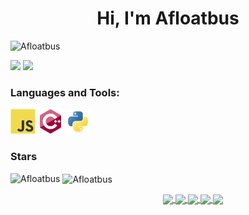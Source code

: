 <h1 align="center">Hi, I'm Afloatbus</h1>
<p align="left"> <img src="https://komarev.com/ghpvc/?username=Afloatbus&label=Profile%20views&color=0e75b6&style=flat" alt="Afloatbus" /> </p>

<div> <a href="https://twitter.com/Afloatbus" target="_blank"><img src="https://img.shields.io/badge/Twitter-1DA1F2?style=for-the-badge&logo=twitter&logoColor=white" target="_blank"></a>
<a href="https://github.com/Afloatbus" target="_blank"><img src="https://img.shields.io/badge/GitHub-100000?style=for-the-badge&logo=github&logoColor=white" target="_blank"></a>

<h3 align="left">Languages and Tools:</h3>
<p align="left">
<img src="https://raw.githubusercontent.com/teamedwardforever/Readme-Generator/71f25dd8b98329b168142a6b782a107b75eab178/svg/Skills/Languages/javascript-original.svg" alt="Javascript" width="40" height="40"/>
<img src="https://raw.githubusercontent.com/teamedwardforever/Readme-Generator/71f25dd8b98329b168142a6b782a107b75eab178/svg/Skills/Languages/cplusplus-original.svg" alt="CPP" width="40" height="40"/>
<img src="https://raw.githubusercontent.com/teamedwardforever/Readme-Generator/71f25dd8b98329b168142a6b782a107b75eab178/svg/Skills/Languages/python-original.svg" alt="Python" width="40" height="40"/>
</p>

<h3 align="left">Stars</h3>
<img align="left" height="180em" src="https://github-readme-stats.vercel.app/api/top-langs/?username=Afloatbus&layout=compact&theme=onedark" alt=Afloatbus />

<p>&nbsp;<img align="center" height="180em" src="https://github-readme-stats.vercel.app/api?username=Afloatbus&show_icons=true&locale=en&theme=onedark" alt="Afloatbus" /></p>

<div align="center">
<a href="https://github.com/Afloatbus">
<img align="center" src="http://github-profile-summary-cards.vercel.app/api/cards/stats?username=Afloatbus&theme=onedark" height="180em" />
<img align="center" src="http://github-profile-summary-cards.vercel.app/api/cards/most-commit-language?username=Afloatbus&theme=onedark" height="180em" />
<img align="center" src="http://github-profile-summary-cards.vercel.app/api/cards/repos-per-language?username=Afloatbus&theme=onedark" height="180em" />
<img align="center" src="http://github-profile-summary-cards.vercel.app/api/cards/productive-time?username=Afloatbus&theme=onedark" height="180em" />
<img align="center" src="http://github-profile-summary-cards.vercel.app/api/cards/profile-details?username=Afloatbus&theme=onedark" height="180em" />
</div>

